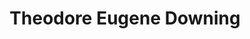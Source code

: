 ---
title: Theodore Eugene Downing
permalink: /stories/theodore-eugene-downing
layout: biography
group: Story Finder
---